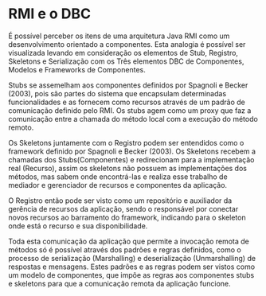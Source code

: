 # RMI e o DBC

É possível perceber os itens de uma arquitetura Java RMI como um desenvolvimento orientado a componentes. Esta analogia é possível ser visualizada levando em consideração os elementos de Stub, Registro, Skeletons e Serialização com os Três elementos DBC de Componentes, Modelos e Frameworks de Componentes.

Stubs se assemelham aos componentes definidos por Spagnoli e Becker (2003), pois são partes do sistema que encapsulam determinadas funcionalidades e as fornecem como recursos através de um padrão de comunicação definido pelo RMI. Os stubs agem como um proxy que faz a comunicação entre a chamada do método local com a execução do método remoto.

Os Skeletons juntamente com o Registro podem ser entendidos como o framework definido por Spagnoli e Becker (2003). Os Skeletons recebem a chamadas dos Stubs(Componentes) e redirecionam para a implementação real (Recurso), assim os skeletons não possuem as implementações dos métodos, mas sabem onde encontrá-las e realiza esse trabalho de mediador e gerenciador de recursos e componentes da aplicação. 

O Registro então pode ser visto como um repositório e auxiliador da gerência de recursos da aplicação, sendo o responsável por conectar novos recursos ao barramento do framework, indicando para o skeleton onde está o recurso e sua disponibilidade.

Toda esta comunicação da aplicação que permite a invocação remota de métodos só é possível através dos padrões e regras definidos, como o processo de serialização (Marshalling) e deserialização (Unmarshalling) de respostas e mensagens. Estes padrões e as regras podem ser vistos como um modelo de componentes, que impõe as regras aos componentes stubs e skeletons para que a comunicação remota da aplicação funcione.
 